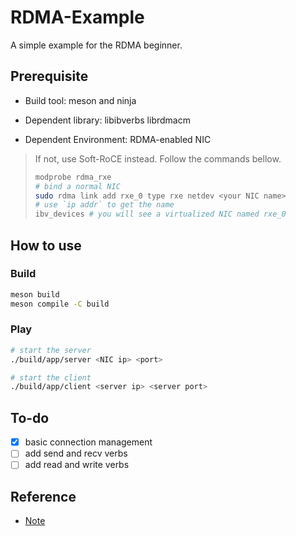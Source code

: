 # RDMA-Example

A simple example for the RDMA beginner.

## Prerequisite

- Build tool: meson and ninja

- Dependent library: libibverbs librdmacm

- Dependent Environment: RDMA-enabled NIC

> If not, use Soft-RoCE instead. Follow the commands bellow.
>
> ```bash
> modprobe rdma_rxe
> # bind a normal NIC
> sudo rdma link add rxe_0 type rxe netdev <your NIC name> 
> # use `ip addr` to get the name
> ibv_devices # you will see a virtualized NIC named rxe_0
> ```

## How to use

### Build

```bash
meson build
meson compile -C build
```

### Play

```bash
# start the server
./build/app/server <NIC ip> <port>

# start the client
./build/app/client <server ip> <server port>
```

## To-do

- [x] basic connection management
- [ ] add send and recv verbs
- [ ] add read and write verbs

## Reference

- [Note](https://branch-nephew-4b8.notion.site/Basic-RDMA-Communication-Control-Flow-40e7c82d848e4c17b36eab9f1a170195)